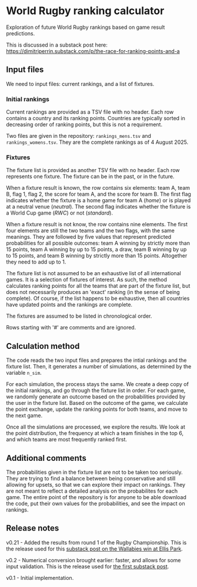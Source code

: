 # World Rugby ranking calculator

Exploration of future World Rugby rankings based on game result predictions.

This is discussed in a substack post here: https://dimitriperrin.substack.com/p/the-race-for-ranking-points-and-a

## Input files

We need to input files: current rankings, and a list of fixtures.

### Initial rankings

Current rankings are provided as a TSV file with no header. 
Each row contains a country and its ranking points. Countries are typically sorted in decreasing order of ranking points, but this is not a requirement.

Two files are given in the repository: `rankings_mens.tsv` and `rankings_womens.tsv`. 
They are the complete rankings as of 4 August 2025.

### Fixtures

The fixture list is provided as another TSV file with no header. 
Each row represents one fixture. 
The fixture can be in the past, or in the future. 

When a fixture result is known, the row contains six elements: team A, team  B, flag 1, flag 2, the score for team A, and the score for team B. 
The first flag indicates whether the fixture is a home game for team A (*home*) or is played at a neutral venue (*neutral*). 
The second flag indicates whether the fixture is a World Cup game (*RWC*) or not (*standard*).

When a fixture result is not know, the row contains nine elements. 
The first four elements are still the two teams and the two flags, with the same meanings. 
They are followed by five values that represent predicted probabilities for all possible outcomes: team A winning by strictly more than 15 points, team A winning by up to 15 points, a draw, team B winning by up to 15 points, and team B winning by strictly more than 15 points. 
Altogether they need to add up to 1.

The fixture list is not assumed to be an exhaustive list of all international games. 
It is a selection of fixtures of interest. 
As such, the method calculates ranking points for all the teams that are part of the fixture list, but does not necessarily produces an 'exact' ranking (in the sense of being complete).
Of course, if the list happens to be exhaustive, then all countries have updated points and the rankings are complete.

The fixtures are assumed to be listed in chronological order.

Rows starting with '#' are comments and are ignored.

## Calculation method

The code reads the two input files and prepares the intial rankings and the fixture list. 
Then, it generates a number of simulations, as determined by the variable `n_sim`.

For each simulation, the process stays the same. We create a deep copy of the initial rankings, and go through the fixture list in order. 
For each game, we randomly generate an outcome based on the probabilities provided by the user in the fixture list. 
Based on the outcome of the game, we calculate the point exchange, update the ranking points for both teams, and move to the next game.

Once all the simulations are processed, we explore the results.
We look at the point distribution, the frequency at which a team finishes in the top 6, and which teams are most frequently ranked first.

## Additional comments

The probabilities given in the fixture list are not to be taken too seriously.
They are trying to find a balance between being conservative and still allowing for upsets, so that we can explore their impact on rankings.
They are not meant to reflect a detailed analysis on the probabilites for each game.
The entire point of the repository is for anyone to be able download the code, put their own values for the probabilities, and see the impact on rankings.

## Release notes

v0.21 - Added the results from round 1 of the Rugby Championship. This is the release used for this [substack post on the Wallabies win at Ellis Park](https://dimitriperrin.substack.com/p/a-win-for-the-ages-but-it-does-not).

v0.2 - Numerical conversion brought earlier: faster, and allows for some input validation. This is the release used for [the first substack post](https://dimitriperrin.substack.com/p/the-race-for-ranking-points-and-a).

v0.1 - Initial implementation.